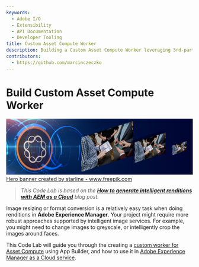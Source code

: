 ```yaml
---
keywords:
  - Adobe I/O
  - Extensibility
  - API Documentation
  - Developer Tooling
title: Custom Asset Compute Worker
description: Building a Custom Asset Compute Worker leveraging 3rd-party services to generate intelligent renditions in AEM.
contributors: 
  - https://github.com/marcinczeczko 
---
```


# Build Custom Asset Compute Worker

![front-banner](assets/hero-banner.jpg)
<a href="https://www.freepik.com/vectors/banner">Hero banner created by starline - www.freepik.com</a>

> *This Code Lab is based on the [**How to generate intelligent renditions with AEM as a Cloud**][original-post] blog post.*

Image resizing or format conversion is a relatively easy task when doing renditions in **Adobe Experience Manager**. 
Your project might require more robust approaches supported by intelligent image services. For example, you might need to change images to greyscale, or intelligently crop the images around faces. 

This Code Lab will guide you through the creating a [custom worker for Asset Compute][asset-compute-extensions] using App Builder, and how to use it in [Adobe Experience Manager as a Cloud service][aem-cloud].

[original-post]: https://tech.cognifide.com/blog/2020/how-to-generate-intelligent-renditions-aem-cloud/
[asset-compute-extensions]: https://docs.adobe.com/content/help/en/asset-compute/using/extend/understand-extensibility.html
[aem-cloud]: https://docs.adobe.com/content/help/en/experience-manager-cloud-service/landing/home.html